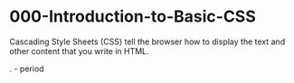 # 000-Introduction-to-Basic-CSS
Cascading Style Sheets (CSS) tell the browser how to display the text and other content that you write in HTML.

. - period
